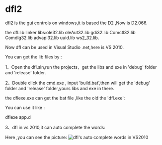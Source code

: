 dfl2
====
dfl2 is the gui controls on windows,it is based the D2 ,Now is D2.066.

the dfl.lib linker libs:ole32.lib oleAut32.lib gdi32.lib Comctl32.lib Comdlg32.lib advapi32.lib uuid.lib ws2_32.lib.

Now dfl can be used in Visual Studio .net,here is VS 2010. 

You can get the lib files by :

1、Open the dfl.sln,run the projects，get the libs and exe in 'debug' folder and 'release' folder.

2、Double click the cmd.exe , input 'build.bat',then will get the 'debug' folder and 'release' folder,yours libs and exe in there. 

the dflexe.exe can get the bat file ,like the old the 'dfl.exe':

You can use it like :
  
  dflexe app.d

3、dfl in vs 2010,it can auto complete the words:

  Here ,you can see the picture:
  ![dfl's auto complete words in VS2010](https://raw.githubusercontent.com/FrankLIKE/dfl2/master/Images/dflpart.png)

